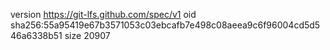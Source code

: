 version https://git-lfs.github.com/spec/v1
oid sha256:55a95419e67b3571053c03ebcafb7e498c08aeea9c6f96004cd5d546a6338b51
size 20907
